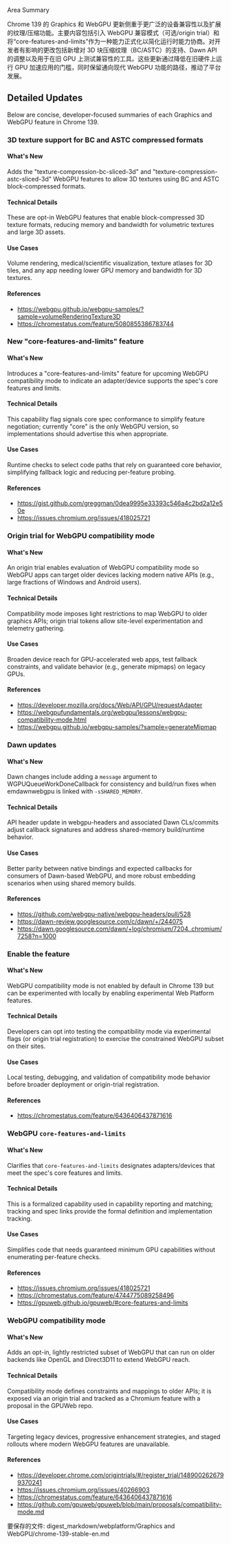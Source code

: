 Area Summary

Chrome 139 的 Graphics 和 WebGPU 更新侧重于更广泛的设备兼容性以及扩展的纹理/压缩功能。主要内容包括引入 WebGPU 兼容模式（可选/origin trial）和将“core-features-and-limits”作为一种能力正式化以简化运行时能力协商。对开发者有影响的更改包括新增对 3D 块压缩纹理（BC/ASTC）的支持、Dawn API 的调整以及用于在旧 GPU 上测试兼容性的工具。这些更新通过降低在旧硬件上运行 GPU 加速应用的门槛，同时保留通向现代 WebGPU 功能的路径，推动了平台发展。

## Detailed Updates

Below are concise, developer-focused summaries of each Graphics and WebGPU feature in Chrome 139.

### 3D texture support for BC and ASTC compressed formats

#### What's New
Adds the "texture-compression-bc-sliced-3d" and "texture-compression-astc-sliced-3d" WebGPU features to allow 3D textures using BC and ASTC block-compressed formats.

#### Technical Details
These are opt-in WebGPU features that enable block-compressed 3D texture formats, reducing memory and bandwidth for volumetric textures and large 3D assets.

#### Use Cases
Volume rendering, medical/scientific visualization, texture atlases for 3D tiles, and any app needing lower GPU memory and bandwidth for 3D textures.

#### References
- https://webgpu.github.io/webgpu-samples/?sample=volumeRenderingTexture3D
- https://chromestatus.com/feature/5080855386783744

### New "core-features-and-limits" feature

#### What's New
Introduces a "core-features-and-limits" feature for upcoming WebGPU compatibility mode to indicate an adapter/device supports the spec's core features and limits.

#### Technical Details
This capability flag signals core spec conformance to simplify feature negotiation; currently "core" is the only WebGPU version, so implementations should advertise this when appropriate.

#### Use Cases
Runtime checks to select code paths that rely on guaranteed core behavior, simplifying fallback logic and reducing per-feature probing.

#### References
- https://gist.github.com/greggman/0dea9995e33393c546a4c2bd2a12e50e
- https://issues.chromium.org/issues/418025721

### Origin trial for WebGPU compatibility mode

#### What's New
An origin trial enables evaluation of WebGPU compatibility mode so WebGPU apps can target older devices lacking modern native APIs (e.g., large fractions of Windows and Android users).

#### Technical Details
Compatibility mode imposes light restrictions to map WebGPU to older graphics APIs; origin trial tokens allow site-level experimentation and telemetry gathering.

#### Use Cases
Broaden device reach for GPU-accelerated web apps, test fallback constraints, and validate behavior (e.g., generate mipmaps) on legacy GPUs.

#### References
- https://developer.mozilla.org/docs/Web/API/GPU/requestAdapter
- https://webgpufundamentals.org/webgpu/lessons/webgpu-compatibility-mode.html
- https://webgpu.github.io/webgpu-samples/?sample=generateMipmap

### Dawn updates

#### What's New
Dawn changes include adding a `message` argument to WGPUQueueWorkDoneCallback for consistency and build/run fixes when emdawnwebgpu is linked with `-sSHARED_MEMORY`.

#### Technical Details
API header update in webgpu-headers and associated Dawn CLs/commits adjust callback signatures and address shared-memory build/runtime behavior.

#### Use Cases
Better parity between native bindings and expected callbacks for consumers of Dawn-based WebGPU, and more robust embedding scenarios when using shared memory builds.

#### References
- https://github.com/webgpu-native/webgpu-headers/pull/528
- https://dawn-review.googlesource.com/c/dawn/+/244075
- https://dawn.googlesource.com/dawn/+log/chromium/7204..chromium/7258?n=1000

### Enable the feature

#### What's New
WebGPU compatibility mode is not enabled by default in Chrome 139 but can be experimented with locally by enabling experimental Web Platform features.

#### Technical Details
Developers can opt into testing the compatibility mode via experimental flags (or origin trial registration) to exercise the constrained WebGPU subset on their sites.

#### Use Cases
Local testing, debugging, and validation of compatibility mode behavior before broader deployment or origin-trial registration.

#### References
- https://chromestatus.com/feature/6436406437871616

### WebGPU `core-features-and-limits`

#### What's New
Clarifies that `core-features-and-limits` designates adapters/devices that meet the spec's core features and limits.

#### Technical Details
This is a formalized capability used in capability reporting and matching; tracking and spec links provide the formal definition and implementation tracking.

#### Use Cases
Simplifies code that needs guaranteed minimum GPU capabilities without enumerating per-feature checks.

#### References
- https://issues.chromium.org/issues/418025721
- https://chromestatus.com/feature/4744775089258496
- https://gpuweb.github.io/gpuweb/#core-features-and-limits

### WebGPU compatibility mode

#### What's New
Adds an opt-in, lightly restricted subset of WebGPU that can run on older backends like OpenGL and Direct3D11 to extend WebGPU reach.

#### Technical Details
Compatibility mode defines constraints and mappings to older APIs; it is exposed via an origin trial and tracked as a Chromium feature with a proposal in the GPUWeb repo.

#### Use Cases
Targeting legacy devices, progressive enhancement strategies, and staged rollouts where modern WebGPU features are unavailable.

#### References
- https://developer.chrome.com/origintrials/#/register_trial/1489002626799370241
- https://issues.chromium.org/issues/40266903
- https://chromestatus.com/feature/6436406437871616
- https://github.com/gpuweb/gpuweb/blob/main/proposals/compatibility-mode.md

要保存的文件: digest_markdown/webplatform/Graphics and WebGPU/chrome-139-stable-en.md